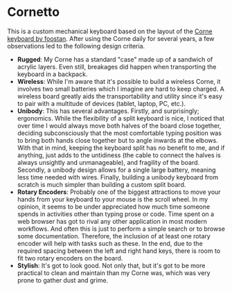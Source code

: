 # Cornetto

This is a custom mechanical keyboard based on the layout of the [Corne keyboard by foostan](https://github.com/foostan/crkbd). After using the Corne daily for several years, a few observations led to the following design criteria.

- **Rugged**: My Corne has a standard "case" made up of a sandwich of acrylic layers. Even still, breakages did happen when transporting the keyboard in a backpack.
- **Wireless**: While I'm aware that it's possible to build a wireless Corne, it involves two small batteries which I imagine are hard to keep charged. A wireless board greatly aids the transportability and utility since it's easy to pair with a multitude of devices (tablet, laptop, PC, etc.).
- **Unibody**: This has several advantages. Firstly, and surprisingly; ergonomics. While the flexibility of a split keyboard is nice, I noticed that over time I would always move both halves of the board close together, deciding subconsciously that the most comfortable typing position was to bring both hands close together but to angle inwards at the elbows. With that in mind, keeping the keyboard split has no benefit to me, and if anything, just adds to the untidiness (the cable to connect the halves is always unsightly and unmanageable), and fragility of the board. Secondly, a unibody design allows for a single large battery, meaning less time needed with wires. Finally, building a unibody keyboard from scratch is much simpler than building a custom split board.
- **Rotary Encoders**: Probably one of the biggest attractions to move your hands from your keyboard to your mouse is the scroll wheel. In my opinion, it seems to be under appreciated how much time someone spends in activities other than typing prose or code. Time spent on a web browser has got to rival any other application in most modern workflows. And often this is just to perform a simple search or to browse some documentation. Therefore, the inclusion of at least one rotary encoder will help with tasks such as these. In the end, due to the required spacing between the left and right hand keys, there is room to fit two rotary encoders on the board.
- **Stylish**: It's got to look good. Not only that, but it's got to be more practical to clean and maintain than my Corne was, which was very prone to gather dust and grime.
